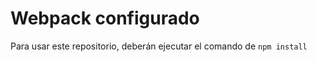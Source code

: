 <!-- @format -->

# Webpack configurado

Para usar este repositorio, deberán ejecutar el comando de `npm install`
